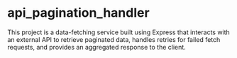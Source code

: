 # api_pagination_handler
This project is a data-fetching service built using Express that interacts with an external API to retrieve paginated data, handles retries for failed fetch requests, and provides an aggregated response to the client.
